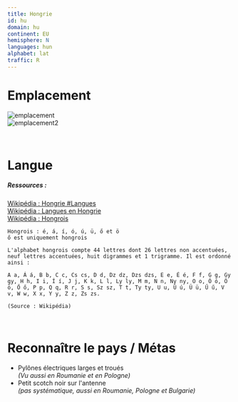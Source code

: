 ```yaml
---
title: Hongrie
id: hu
domain: hu
continent: EU
hemisphere: N
languages: hun
alphabet: lat
traffic: R
---
```


# Emplacement

![emplacement](https://upload.wikimedia.org/wikipedia/commons/thumb/6/60/EU-Hungary.svg/300px-EU-Hungary.svg.png)  
![emplacement2](https://upload.wikimedia.org/wikipedia/commons/0/03/Carte_de_Hongrie.png)

<br/>

# Langue

##### Ressources :

[Wikipédia : Hongrie #Langues](https://fr.wikipedia.org/wiki/Hongrie#Langues)  
[Wikipédia : Langues en Hongrie](https://fr.wikipedia.org/wiki/Langues_en_Hongrie)  
[Wikipédia : Hongrois](https://fr.wikipedia.org/wiki/Hongrois)  

```
Hongrois : é, á, í, ó, ú, ü, ő et ö
ő est uniquement hongrois
```

``` 
L'alphabet hongrois compte 44 lettres dont 26 lettres non accentuées, neuf lettres accentuées, huit digrammes et 1 trigramme. Il est ordonné ainsi :

A a, Á á, B b, C c, Cs cs, D d, Dz dz, Dzs dzs, E e, É é, F f, G g, Gy gy, H h, I i, Í í, J j, K k, L l, Ly ly, M m, N n, Ny ny, O o, Ó ó, Ö ö, Ő ő, P p, Q q, R r, S s, Sz sz, T t, Ty ty, U u, Ú ú, Ü ü, Ű ű, V v, W w, X x, Y y, Z z, Zs zs.

(Source : Wikipédia)
```

<br/>

# Reconnaître le pays / Métas

- Pylônes électriques larges et troués  
  *(Vu aussi en Roumanie et en Pologne)*
- Petit scotch noir sur l'antenne  
  *(pas systématique, aussi en Roumanie, Pologne et Bulgarie)*
